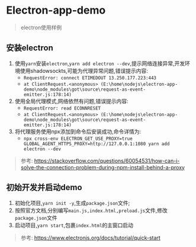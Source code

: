 # Electron-app-demo

> electron使用样例

## 安装electron

1. 使用`yarn`安装`electron`,`yarn add electron --dev`,提示网络连接异常,开发环境使用shadowsockts,可能为代理异常问题,错误提示内容:
    - `RequestError: connect ETIMEDOUT 13.250.177.223:443`
    - `at ClientRequest.<anonymous> (E:\home\nodejs\electron-app-demo\node_modules\got\source\request-as-event-emitter.js:178:14)`
2. 使用全局代理模式,网络依然有问题,错误提示内容:
    - `RequestError: read ECONNRESET`
    - `at ClientRequest.<anonymous> (E:\home\nodejs\electron-app-demo\node_modules\got\source\request-as-event-emitter.js:178:14)`
3. 将代理服务使用npx添加到命令后安装成功,命令详情为:
    - `npx cross-env ELECTRON_GET_USE_PROXY=true GLOBAL_AGENT_HTTPS_PROXY=http://127.0.0.1:1080 yarn add electron --dev`

> 参考: https://stackoverflow.com/questions/60054531/how-can-i-solve-the-connection-problem-during-npm-install-behind-a-proxy


## 初始开发并启动demo

1. 初始化项目,`yarn init -y`,生成`package.json`文件;
2. 按照官方文档,分别编写`main.js,index.html,preload.js`文件,修改`package.json`文件
3. 启动项目,`yarn start`,包裹`index.html`的主窗口启动

> 参考: https://www.electronjs.org/docs/tutorial/quick-start